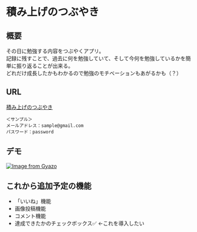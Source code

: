 # 積み上げのつぶやき

## 概要
その日に勉強する内容をつぶやくアプリ。
<br>
記録に残すことで、過去に何を勉強していて、そして今何を勉強しているかを簡単に振り返ることが出来る。
<br>
どれだけ成長したかもわかるので勉強のモチベーションもあがるかも（？）

## URL
[積み上げのつぶやき](https://studytubuyaki-app.herokuapp.com/)

```
＜サンプル＞
メールアドレス：sample@gmail.com
パスワード：password
```

## デモ
[![Image from Gyazo](https://i.gyazo.com/2a7c4c2dd737d75db2e440fdbae8471c.gif)](https://gyazo.com/2a7c4c2dd737d75db2e440fdbae8471c)

## これから追加予定の機能
- 「いいね」機能
- 画像投稿機能
- コメント機能
- 達成できたかのチェックボックス✅ ←これを導入したい

